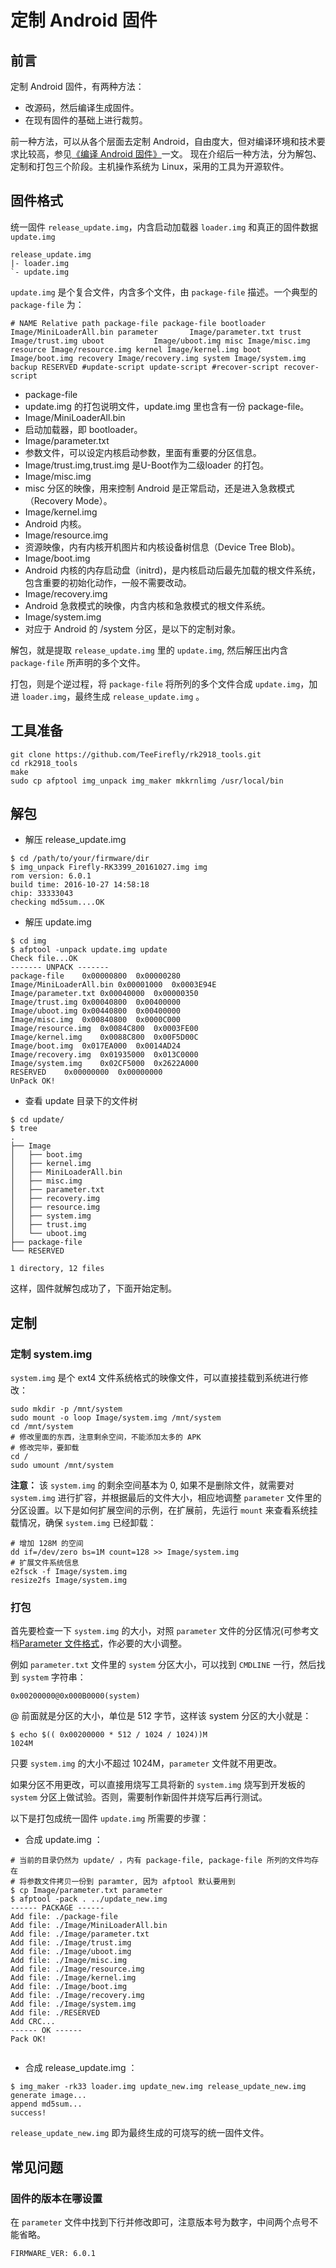 # 定制 Android 固件

## 前言

定制 Android 固件，有两种方法：

* 改源码，然后编译生成固件。
* 在现有固件的基础上进行裁剪。

前一种方法，可以从各个层面去定制 Android，自由度大，但对编译环境和技术要求比较高，参见[《编译 Android 固件》]一文。 现在介绍后一种方法，分为解包、定制和打包三个阶段。主机操作系统为 Linux，采用的工具为开源软件。

## 固件格式

统一固件 `release_update.img`，内含启动加载器 `loader.img` 和真正的固件数据 `update.img`

```
release_update.img
|- loader.img
`- update.img
```

`update.img` 是个复合文件，内含多个文件，由 `package-file` 描述。一个典型的 `package-file` 为：

```
# NAME Relative path package-file package-file bootloader Image/MiniLoaderAll.bin parameter       Image/parameter.txt trust           Image/trust.img uboot           Image/uboot.img misc Image/misc.img resource Image/resource.img kernel Image/kernel.img boot            Image/boot.img recovery Image/recovery.img system Image/system.img backup RESERVED #update-script update-script #recover-script recover-script
```

* package-file
* update.img 的打包说明文件，update.img 里也含有一份 package-file。
* Image/MiniLoaderAll.bin
* 启动加载器，即 bootloader。
* Image/parameter.txt
* 参数文件，可以设定内核启动参数，里面有重要的分区信息。
* Image/trust.img,trust.img 是U-Boot作为二级loader 的打包。
* Image/misc.img
* misc 分区的映像，用来控制 Android 是正常启动，还是进入急救模式（Recovery Mode）。
* Image/kernel.img
* Android 内核。
* Image/resource.img
* 资源映像，内有内核开机图片和内核设备树信息（Device Tree Blob)。
* Image/boot.img
* Android 内核的内存启动盘（initrd)，是内核启动后最先加载的根文件系统，包含重要的初始化动作，一般不需要改动。
* Image/recovery.img
* Android 急救模式的映像，内含内核和急救模式的根文件系统。
* Image/system.img
* 对应于 Android 的 /system 分区，是以下的定制对象。

解包，就是提取 `release_update.img` 里的 `update.img`, 然后解压出内含 `package-file` 所声明的多个文件。

打包，则是个逆过程，将 `package-file` 将所列的多个文件合成 `update.img`，加进 `loader.img`，最终生成 `release_update.img` 。

## 工具准备

```
git clone https://github.com/TeeFirefly/rk2918_tools.git
cd rk2918_tools
make
sudo cp afptool img_unpack img_maker mkkrnlimg /usr/local/bin
```

## 解包

* 解压 release_update.img
```
$ cd /path/to/your/firmware/dir
$ img_unpack Firefly-RK3399_20161027.img img
rom version: 6.0.1
build time: 2016-10-27 14:58:18
chip: 33333043
checking md5sum....OK
```

* 解压 update.img
```
$ cd img
$ afptool -unpack update.img update
Check file...OK
------- UNPACK -------
package-file	0x00000800	0x00000280
Image/MiniLoaderAll.bin	0x00001000	0x0003E94E
Image/parameter.txt	0x00040000	0x00000350
Image/trust.img	0x00040800	0x00400000
Image/uboot.img	0x00440800	0x00400000
Image/misc.img	0x00840800	0x0000C000
Image/resource.img	0x0084C800	0x0003FE00
Image/kernel.img	0x0088C800	0x00F5D00C
Image/boot.img	0x017EA000	0x0014AD24
Image/recovery.img	0x01935000	0x013C0000
Image/system.img	0x02CF5000	0x2622A000
RESERVED	0x00000000	0x00000000
UnPack OK!
```

* 查看 update 目录下的文件树
```
$ cd update/
$ tree
.
├── Image
│   ├── boot.img
│   ├── kernel.img
│   ├── MiniLoaderAll.bin
│   ├── misc.img
│   ├── parameter.txt
│   ├── recovery.img
│   ├── resource.img
│   ├── system.img
│   ├── trust.img
│   └── uboot.img
├── package-file
└── RESERVED

1 directory, 12 files
```

这样，固件就解包成功了，下面开始定制。

## 定制

### 定制 system.img

`system.img` 是个 ext4 文件系统格式的映像文件，可以直接挂载到系统进行修改：

```
sudo mkdir -p /mnt/system
sudo mount -o loop Image/system.img /mnt/system
cd /mnt/system
# 修改里面的东西，注意剩余空间，不能添加太多的 APK
# 修改完毕，要卸载
cd /
sudo umount /mnt/system
```

**注意：** 该 `system.img` 的剩余空间基本为 0, 如果不是删除文件，就需要对 `system.img` 进行扩容，并根据最后的文件大小，相应地调整 `parameter` 文件里的分区设置。以下是如何扩展空间的示例，在扩展前，先运行 `mount` 来查看系统挂载情况，确保 `system.img` 已经卸载：

```
# 增加 128M 的空间
dd if=/dev/zero bs=1M count=128 >> Image/system.img
# 扩展文件系统信息
e2fsck -f Image/system.img
resize2fs Image/system.img
```
### 打包

首先要检查一下 `system.img` 的大小，对照 `parameter` 文件的分区情况(可参考文档[Parameter 文件格式](http://www.t-firefly.com/download/Firefly-RK3399/docs/Rockchip%20Parameter%20File%20Format%20Ver1.3.pdf)，作必要的大小调整。

例如 `parameter.txt` 文件里的 `system` 分区大小，可以找到 `CMDLINE` 一行，然后找到 `system` 字符串：

```
0x00200000@0x000B0000(system)
```

@ 前面就是分区的大小，单位是 512 字节，这样该 system 分区的大小就是：

```
$ echo $(( 0x00200000 * 512 / 1024 / 1024))M
1024M
```

只要 `system.img` 的大小不超过 1024M，`parameter` 文件就不用更改。

如果分区不用更改，可以直接用烧写工具将新的 `system.img` 烧写到开发板的 `system` 分区上做试验。否则，需要制作新固件并烧写后再行测试。

以下是打包成统一固件 `update.img` 所需要的步骤：

* 合成 update.img ：

```
# 当前的目录仍然为 update/ ，内有 package-file, package-file 所列的文件均存在
# 将参数文件拷贝一份到 paramter, 因为 afptool 默认要用到
$ cp Image/parameter.txt parameter
$ afptool -pack . ../update_new.img
------ PACKAGE ------
Add file: ./package-file
Add file: ./Image/MiniLoaderAll.bin
Add file: ./Image/parameter.txt
Add file: ./Image/trust.img
Add file: ./Image/uboot.img
Add file: ./Image/misc.img
Add file: ./Image/resource.img
Add file: ./Image/kernel.img
Add file: ./Image/boot.img
Add file: ./Image/recovery.img
Add file: ./Image/system.img
Add file: ./RESERVED
Add CRC...
------ OK ------
Pack OK!


```

* 合成 release_update.img ：

```
$ img_maker -rk33 loader.img update_new.img release_update_new.img
generate image...
append md5sum...
success!
```

`release_update_new.img` 即为最终生成的可烧写的统一固件文件。

## 常见问题

### 固件的版本在哪设置

在 `parameter` 文件中找到下行并修改即可，注意版本号为数字，中间两个点号不能省略。

```
FIRMWARE_VER: 6.0.1
```


[《编译 Android 固件》]: compile_android_firmware.html

